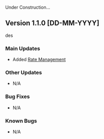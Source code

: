 Under Construction... 

## Version 1.1.0 [DD-MM-YYYY]
des

### Main Updates
- Added [Rate Management](../tutorials/RateManagement.md)

### Other Updates
- N/A

### Bug Fixes
- N/A

### Known Bugs
- N/A
